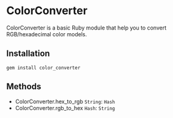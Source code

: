 # ColorConverter
ColorConverter is a basic Ruby module that help you to convert RGB/hexadecimal color models.

## Installation
`gem install color_converter`

## Methods
* ColorConverter.hex_to_rgb <code>String</code>: <code>Hash</code>
* ColorConverter.rgb_to_hex <code>Hash</code>: <code>String</code>
